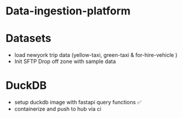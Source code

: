 # Data-ingestion-platform

# Datasets
- load newyork trip data (yellow-taxi, green-taxi & for-hire-vehicle )
- Init SFTP Drop off zone with sample data

# DuckDB
- setup duckdb image with fastapi query functions ✅
- containerize and push to hub via ci 

